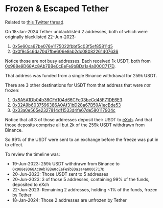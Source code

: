 # Frozen & Escaped Tether

Related to [this Twitter thread](https://twitter.com/ChainArgos/status/1748171855859773836).

On 18-Jan-2024 Tether unblacklisted 2 addresses, both of which were originally blacklisted
22-Jun-2023:
1. [0x5e60ca67be076e1175022fbbf5c03f5ef85811d5](https://dashargos.chainargos.com/dashboards/57?To+or+From+Address=0x5e60ca67be076e1175022fbbf5c03f5ef85811d5&Symbol=)
2. [0x0f9c5c6da70d7fbe606e9ab2dc08082261407636](https://dashargos.chainargos.com/dashboards/57?To+or+From+Address=0x0f9c5c6da70d7fbe606e9ab2dc08082261407636&Symbol=)

Notice those are not busy addresses.
Each received 1k USDT, both from [0x988e9D68Ac8Ab7BBe0cEeFe9bBDa1a4a000C717D](https://dashargos.chainargos.com/dashboards/57?To+or+From+Address=0x988e9D68Ac8Ab7BBe0cEeFe9bBDa1a4a000C717D&Symbol=).

That address was funded from a single Binance withdrawal for 259k USDT.

There are 3 other destinations for USDT from that address that were *not* frozen:
1. [0x8A5A1Db04b36CFd104d66CFe03beCd45F71DE6E3](https://dashargos.chainargos.com/dashboards/57?To+or+From+Address=0x8A5A1Db04b36CFd104d66CFe03beCd45F71DE6E3&Symbol=)
2. [0x32A9b6037596386A0Af31bD28a67B50A1ecBde53](https://dashargos.chainargos.com/dashboards/57?To+or+From+Address=0x32A9b6037596386A0Af31bD28a67B50A1ecBde53&Symbol=)
3. [0x33a0e565e2327814df1533d4fe67de580117904c](https://dashargos.chainargos.com/dashboards/57?To+or+From+Address=0x33a0e565e2327814df1533d4fe67de580117904c&Symbol=)

Notice that all 3 of those addresses deposit their USDT to [eXch](https://exch.cx/).
And that those deposits comprise all but 2k of the 259k USDT withdrawn from Binance.

So 99% of the USDT were sent to an exchange before the freeze was put in to effect.

To review the timeline was:
- 19-Jun-2023: 259k USDT withdrawn from Binance to `0x988e9D68Ac8Ab7BBe0cEeFe9bBDa1a4a000C717D`
- 20-Jun-2023: Those USDT sent to 5 addresses 
- 20-Jun-2023: 3 of those 5 addresses, containing 99% of the funds, deposited to eXch 
- 22-Jun-2023: Remaining 2 addresses, holding ~1% of the funds, frozen by Tether 
- 18-Jan-2024: Those 2 addresses are unfrozen by Tether
